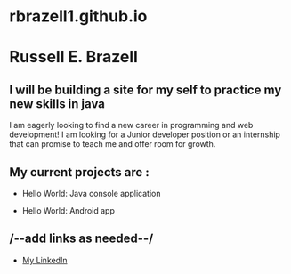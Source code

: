 # rbrazell1.github.io

# Russell E. Brazell

## I will be building a site for my self to practice my new skills in java

I am eagerly looking to find a new career in programming and web development! I am looking for a Junior developer position or an internship that can promise to teach me and offer room for growth. 

## My current projects are : 

* Hello World: Java console application

* Hello World: Android app

## /--add links as needed--/

* [My LinkedIn](https://www.linkedin.com/in/russell-brazell-350186204/ "Russell Brazell")

